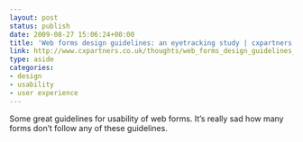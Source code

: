```yaml
---
layout: post
status: publish
date: 2009-08-27 15:06:24+00:00
title: 'Web forms design guidelines: an eyetracking study | cxpartners'
link: http://www.cxpartners.co.uk/thoughts/web_forms_design_guidelines_an_eyetracking_study.htm
type: aside
categories:
- design
- usability
- user experience
---
```


Some great guidelines for usability of web forms. It’s really sad how many forms don’t follow any of these guidelines.
